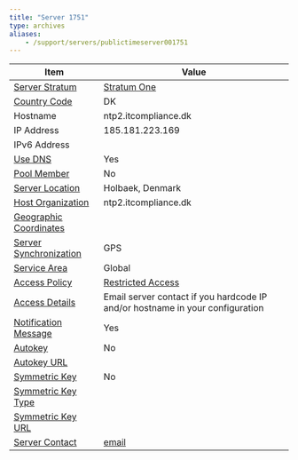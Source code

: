```yaml
---
title: "Server 1751"
type: archives
aliases:
    - /support/servers/publictimeserver001751
---
```


| Item | Value |
| ----- | ----- |
| [Server Stratum](/support/servers/serverstratum) | [Stratum One](/support/servers/stratumonetimeservers) |
| [Country Code](/support/servers/countrycode) | DK |
| Hostname |  ntp2.itcompliance.dk |
| IP Address |  185.181.223.169  |
| IPv6 Address | |
| [Use DNS](/support/servers/usedns) | Yes |
| [Pool Member](/support/servers/poolmember) | No |
| [Server Location](/support/servers/serverlocation) |   Holbaek, Denmark  |
| [Host Organization](/support/servers/hostorganization) |  ntp2.itcompliance.dk |
| [ Geographic Coordinates](/support/servers/geographiccoordinates) | |
| [Server Synchronization](/support/servers/serversynchronization) | GPS |
| [Service Area](/support/servers/servicearea) | Global |
| [Access Policy](/support/servers/accesspolicy) | [Restricted Access](/support/servers/restrictedaccess) |
| [Access Details](/support/servers/accessdetails) |  Email server contact if you hardcode IP and/or hostname in your configuration  |
| [Notification Message](/support/servers/notificationmessage) | Yes |
| [Autokey](/support/servers/autokey) | No |
| [Autokey URL](/support/servers/autokeyurl) | |
| [Symmetric Key](/support/servers/symmetrickey) | No |
| [Symmetric Key Type](/support/servers/symmetrickeytype) | |
| [Symmetric Key URL](/support/servers/symmetrickeyurl) | |
| [Server Contact](/support/servers/servercontact) | [email](mailto:thomas@itcompliance.dk) |